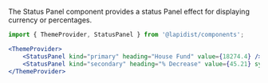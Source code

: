 The Status Panel component provides a status Panel effect for displaying currency or percentages.

```jsx harmony
import { ThemeProvider, StatusPanel } from '@lapidist/components';

<ThemeProvider>
    <StatusPanel kind="primary" heading="House Fund" value={18274.4} />
    <StatusPanel kind="secondary" heading="% Decrease" value={45.21} symbol="%" symbolPrefixed={false} />
</ThemeProvider>
```
